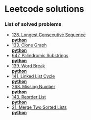 # Leetcode solutions
### List of solved problems
- [128. Longest Consecutive Sequence](https://leetcode.com/problems/longest-consecutive-sequence)  
__[python](python/longest_consecutive_sequence.py)__
- [133. Clone Graph](https://leetcode.com/problems/clone-graph)  
__[python](python/clone_graph.py)__
- [647. Palindromic Substrings](https://leetcode.com/problems/palindromic-substrings)  
__[python](python/palindromic_substrings.py)__
- [139. Word Break](https://leetcode.com/problems/word-break)  
__[python](python/word_break.py)__
- [141. Linked List Cycle](https://leetcode.com/problems/linked-list-cycle)  
__[python](python/linked_list_cycle.py)__
- [268. Missing Number](https://leetcode.com/problems/missing-number/)  
__[python](python/missing_number.py)__
- [143. Reorder List](https://leetcode.com/problems/reorder-list/)  
__[python](python/reorder_list.py)__
- [21. Merge Two Sorted Lists](https://leetcode.com/problems/merge-two-sorted-lists)  
__[python](python/merge_two_sorted_lists.py)__